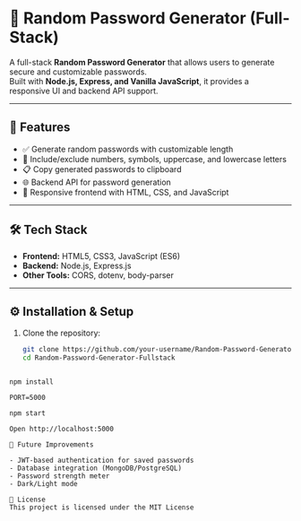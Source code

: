 # 🔐 Random Password Generator (Full-Stack)

A full-stack **Random Password Generator** that allows users to generate secure and customizable passwords.  
Built with **Node.js, Express, and Vanilla JavaScript**, it provides a responsive UI and backend API support.  

---

## 🚀 Features
- ✅ Generate random passwords with customizable length  
- 🔢 Include/exclude numbers, symbols, uppercase, and lowercase letters  
- 📋 Copy generated passwords to clipboard  
- 🌐 Backend API for password generation  
- 🎨 Responsive frontend with HTML, CSS, and JavaScript  

---

## 🛠️ Tech Stack
- **Frontend:** HTML5, CSS3, JavaScript (ES6)  
- **Backend:** Node.js, Express.js  
- **Other Tools:** CORS, dotenv, body-parser  

---

## ⚙️ Installation & Setup
1. Clone the repository:
   ```bash
   git clone https://github.com/your-username/Random-Password-Generator-Fullstack.git
   cd Random-Password-Generator-Fullstack
 ```

npm install

PORT=5000

npm start

Open http://localhost:5000

📌 Future Improvements

- JWT-based authentication for saved passwords
- Database integration (MongoDB/PostgreSQL)
- Password strength meter
- Dark/Light mode

📜 License
This project is licensed under the MIT License
